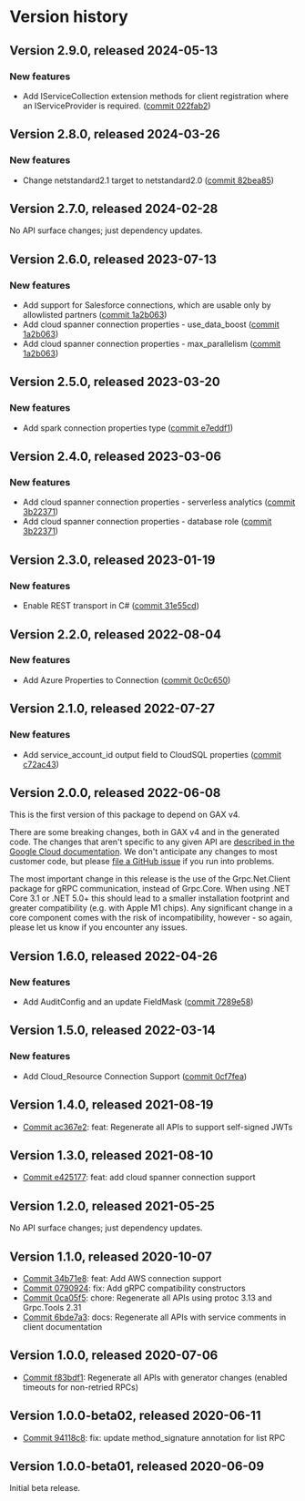 # Version history

## Version 2.9.0, released 2024-05-13

### New features

- Add IServiceCollection extension methods for client registration where an IServiceProvider is required. ([commit 022fab2](https://github.com/googleapis/google-cloud-dotnet/commit/022fab203f28fb9c608972af7f8b83f571ae5694))

## Version 2.8.0, released 2024-03-26

### New features

- Change netstandard2.1 target to netstandard2.0 ([commit 82bea85](https://github.com/googleapis/google-cloud-dotnet/commit/82bea850661975b9750ac30753528cc9d2e05240))

## Version 2.7.0, released 2024-02-28

No API surface changes; just dependency updates.

## Version 2.6.0, released 2023-07-13

### New features

- Add support for Salesforce connections, which are usable only by allowlisted partners ([commit 1a2b063](https://github.com/googleapis/google-cloud-dotnet/commit/1a2b06397170cbddadd29fa491656fe92f5b199b))
- Add cloud spanner connection properties - use_data_boost ([commit 1a2b063](https://github.com/googleapis/google-cloud-dotnet/commit/1a2b06397170cbddadd29fa491656fe92f5b199b))
- Add cloud spanner connection properties - max_parallelism ([commit 1a2b063](https://github.com/googleapis/google-cloud-dotnet/commit/1a2b06397170cbddadd29fa491656fe92f5b199b))

## Version 2.5.0, released 2023-03-20

### New features

- Add spark connection properties type ([commit e7eddf1](https://github.com/googleapis/google-cloud-dotnet/commit/e7eddf1aa7098fe62750671adef269cccb91265f))

## Version 2.4.0, released 2023-03-06

### New features

- Add cloud spanner connection properties - serverless analytics ([commit 3b22371](https://github.com/googleapis/google-cloud-dotnet/commit/3b2237128775b97a17af15651000139bedc94375))
- Add cloud spanner connection properties - database role ([commit 3b22371](https://github.com/googleapis/google-cloud-dotnet/commit/3b2237128775b97a17af15651000139bedc94375))

## Version 2.3.0, released 2023-01-19

### New features

- Enable REST transport in C# ([commit 31e55cd](https://github.com/googleapis/google-cloud-dotnet/commit/31e55cdbafe12bfae68e28a75a1b75ceb445684f))

## Version 2.2.0, released 2022-08-04

### New features

- Add Azure Properties to Connection ([commit 0c0c650](https://github.com/googleapis/google-cloud-dotnet/commit/0c0c6508e17835aeb6a97ccda4c8827adcf71ce3))

## Version 2.1.0, released 2022-07-27

### New features

- Add service_account_id output field to CloudSQL properties ([commit c72ac43](https://github.com/googleapis/google-cloud-dotnet/commit/c72ac437a7f24199045e03016a384f250ac1380c))

## Version 2.0.0, released 2022-06-08

This is the first version of this package to depend on GAX v4.

There are some breaking changes, both in GAX v4 and in the generated
code. The changes that aren't specific to any given API are [described in the Google Cloud
documentation](https://cloud.google.com/dotnet/docs/reference/help/breaking-gax4).
We don't anticipate any changes to most customer code, but please [file a
GitHub issue](https://github.com/googleapis/google-cloud-dotnet/issues/new/choose)
if you run into problems.

The most important change in this release is the use of the Grpc.Net.Client package
for gRPC communication, instead of Grpc.Core. When using .NET Core 3.1 or .NET 5.0+
this should lead to a smaller installation footprint and greater compatibility (e.g.
with Apple M1 chips). Any significant change in a core component comes with the risk
of incompatibility, however - so again, please let us know if you encounter any
issues.


## Version 1.6.0, released 2022-04-26

### New features

- Add AuditConfig and an update FieldMask ([commit 7289e58](https://github.com/googleapis/google-cloud-dotnet/commit/7289e58eab6e1ae820d27539043e130b774fbc4d))
## Version 1.5.0, released 2022-03-14

### New features

- Add Cloud_Resource Connection Support ([commit 0cf7fea](https://github.com/googleapis/google-cloud-dotnet/commit/0cf7feafbf919d447fee0b42441f0985ba86c652))

## Version 1.4.0, released 2021-08-19

- [Commit ac367e2](https://github.com/googleapis/google-cloud-dotnet/commit/ac367e2): feat: Regenerate all APIs to support self-signed JWTs

## Version 1.3.0, released 2021-08-10

- [Commit e425177](https://github.com/googleapis/google-cloud-dotnet/commit/e425177): feat: add cloud spanner connection support

## Version 1.2.0, released 2021-05-25

No API surface changes; just dependency updates.

## Version 1.1.0, released 2020-10-07

- [Commit 34b71e8](https://github.com/googleapis/google-cloud-dotnet/commit/34b71e8): feat: Add AWS connection support
- [Commit 0790924](https://github.com/googleapis/google-cloud-dotnet/commit/0790924): fix: Add gRPC compatibility constructors
- [Commit 0ca05f5](https://github.com/googleapis/google-cloud-dotnet/commit/0ca05f5): chore: Regenerate all APIs using protoc 3.13 and Grpc.Tools 2.31
- [Commit 6bde7a3](https://github.com/googleapis/google-cloud-dotnet/commit/6bde7a3): docs: Regenerate all APIs with service comments in client documentation

## Version 1.0.0, released 2020-07-06

- [Commit f83bdf1](https://github.com/googleapis/google-cloud-dotnet/commit/f83bdf1): Regenerate all APIs with generator changes (enabled timeouts for non-retried RPCs)

## Version 1.0.0-beta02, released 2020-06-11

- [Commit 94118c8](https://github.com/googleapis/google-cloud-dotnet/commit/94118c8): fix: update method_signature annotation for list RPC

## Version 1.0.0-beta01, released 2020-06-09

Initial beta release.


